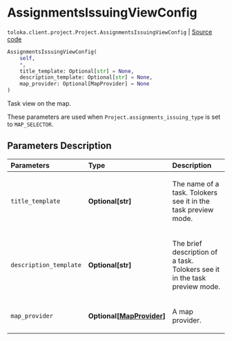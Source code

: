 # AssignmentsIssuingViewConfig
`toloka.client.project.Project.AssignmentsIssuingViewConfig` | [Source code](https://github.com/Toloka/toloka-kit/blob/v1.2.0/src/client/project/__init__.py#L140)

```python
AssignmentsIssuingViewConfig(
    self,
    *,
    title_template: Optional[str] = None,
    description_template: Optional[str] = None,
    map_provider: Optional[MapProvider] = None
)
```

Task view on the map.


These parameters are used when `Project.assignments_issuing_type` is set to `MAP_SELECTOR`.

## Parameters Description

| Parameters | Type | Description |
| :----------| :----| :-----------|
`title_template`|**Optional\[str\]**|<p>The name of a task. Tolokers see it in the task preview mode.</p>
`description_template`|**Optional\[str\]**|<p>The brief description of a task. Tolokers see it in the task preview mode.</p>
`map_provider`|**Optional\[[MapProvider](toloka.client.project.Project.AssignmentsIssuingViewConfig.MapProvider.md)\]**|<p>A map provider.</p>

